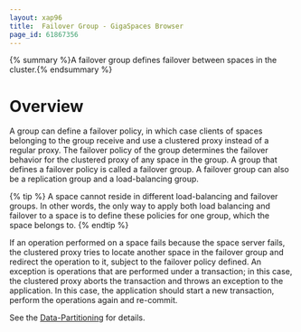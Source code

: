 ```yaml
---
layout: xap96
title:  Failover Group - GigaSpaces Browser
page_id: 61867356
---
```


{% summary %}A failover group defines failover between spaces in the cluster.{% endsummary %}

# Overview

A group can define a failover policy, in which case clients of spaces belonging to the group receive and use a clustered proxy instead of a regular proxy. The failover policy of the group determines the failover behavior for the clustered proxy of any space in the group.
A group that defines a failover policy is called a failover group. A failover group can also be a replication group and a load-balancing group.

{% tip %}
A space cannot reside in different load-balancing and failover groups. In other words, the only way to apply both load balancing and failover to a space is to define these policies for one group, which the space belongs to.
{% endtip %}

If an operation performed on a space fails because the space server fails, the clustered proxy tries to locate another space in the failover group and redirect the operation to it, subject to the failover policy defined. An exception is operations that are performed under a transaction; in this case, the clustered proxy aborts the transaction and throws an exception to the application. In this case, the application should start a new transaction, perform the operations again and re-commit.

See the [Data-Partitioning](/xap96/data-partitioning.html) for details.
